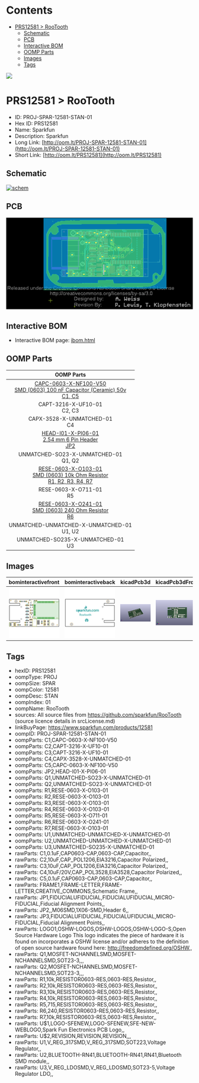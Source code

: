 



Contents
========

* [PRS12581 > RooTooth](#prs12581--rootooth)
	* [Schematic](#schematic)
	* [PCB](#pcb)
	* [Interactive BOM](#interactive-bom)
	* [OOMP Parts](#oomp-parts)
	* [Images](#images)
	* [Tags](#tags)
  
![][im]
# PRS12581 > RooTooth

- ID: PROJ-SPAR-12581-STAN-01
- Hex ID: PRS12581
- Name: Sparkfun
- Description: Sparkfun
- Long Link: [http://oom.lt/PROJ-SPAR-12581-STAN-01](http://oom.lt/PROJ-SPAR-12581-STAN-01)
- Short Link: [http://oom.lt/PRS12581](http://oom.lt/PRS12581)

## Schematic
  
[![schem](eagleSchemImage.png)](eagleSchemImage.png)
## PCB
  
[![pcb](eagleImage.png)](eagleImage.png)
## Interactive BOM

- Interactive BOM page: [ibom.html](https://htmlpreview.github.io/?https://github.com/oomlout/oomlout_OOMP_projects/blob/main/PROJ-SPAR-12581-STAN-01/kicad/bom/ibom.html)

## OOMP Parts
  

|OOMP Parts|
| :---: |
|[CAPC-0603-X-NF100-V50<br> SMD (0603) 100 nF Capacitor (Ceramic) 50v<br> C1, C5](https://github.com/oomlout/oomlout_OOMP_parts/tree/main/CAPC-0603-X-NF100-V50/)|
|CAPT-3216-X-UF10-01<BR>C2, C3|
|CAPX-3528-X-UNMATCHED-01<BR>C4|
|[HEAD-I01-X-PI06-01<br> 2.54 mm 6 Pin Header<br> JP2](https://github.com/oomlout/oomlout_OOMP_parts/tree/main/HEAD-I01-X-PI06-01/)|
|UNMATCHED-SO23-X-UNMATCHED-01<BR>Q1, Q2|
|[RESE-0603-X-O103-01<br> SMD (0603) 10k Ohm Resistor<br> R1, R2, R3, R4, R7](https://github.com/oomlout/oomlout_OOMP_parts/tree/main/RESE-0603-X-O103-01/)|
|RESE-0603-X-O711-01<BR>R5|
|[RESE-0603-X-O241-01<br> SMD (0603) 240 Ohm Resistor<br> R6](https://github.com/oomlout/oomlout_OOMP_parts/tree/main/RESE-0603-X-O241-01/)|
|UNMATCHED-UNMATCHED-X-UNMATCHED-01<BR>U1, U2|
|UNMATCHED-SO235-X-UNMATCHED-01<BR>U3|

## Images
  
  

|bominteractivefront|bominteractiveback|kicadPcb3d|kicadPcb3dFront|kicadPcb3dBack|eagleImage|eagleSchemImage|
| :---: | :---: | :---: | :---: | :---: | :---: | :---: |
|[![bominteractivefront](bomFront_140.png)](bomFront.png)|[![bominteractiveback](bomBack_140.png)](bomBack.png)|[![kicadPcb3d](kicadPcb3d_140.png)](kicadPcb3d.png)|[![kicadPcb3dFront](kicadPcb3dFront_140.png)](kicadPcb3dFront.png)|[![kicadPcb3dBack](kicadPcb3dBack_140.png)](kicadPcb3dBack.png)|[![eagleImage](eagleImage_140.png)](eagleImage.png)|[![eagleSchemImage](eagleSchemImage_140.png)](eagleSchemImage.png)|

## Tags

- hexID: PRS12581
- oompType: PROJ
- oompSize: SPAR
- oompColor: 12581
- oompDesc: STAN
- oompIndex: 01
- oompName: RooTooth
- sources: All source files from https://github.com/sparkfun/RooTooth (source licence details in srcLicense.md)
- linkBuyPage: https://www.sparkfun.com/products/12581
- oompID: PROJ-SPAR-12581-STAN-01
- oompParts: C1,CAPC-0603-X-NF100-V50
- oompParts: C2,CAPT-3216-X-UF10-01
- oompParts: C3,CAPT-3216-X-UF10-01
- oompParts: C4,CAPX-3528-X-UNMATCHED-01
- oompParts: C5,CAPC-0603-X-NF100-V50
- oompParts: JP2,HEAD-I01-X-PI06-01
- oompParts: Q1,UNMATCHED-SO23-X-UNMATCHED-01
- oompParts: Q2,UNMATCHED-SO23-X-UNMATCHED-01
- oompParts: R1,RESE-0603-X-O103-01
- oompParts: R2,RESE-0603-X-O103-01
- oompParts: R3,RESE-0603-X-O103-01
- oompParts: R4,RESE-0603-X-O103-01
- oompParts: R5,RESE-0603-X-O711-01
- oompParts: R6,RESE-0603-X-O241-01
- oompParts: R7,RESE-0603-X-O103-01
- oompParts: U1,UNMATCHED-UNMATCHED-X-UNMATCHED-01
- oompParts: U2,UNMATCHED-UNMATCHED-X-UNMATCHED-01
- oompParts: U3,UNMATCHED-SO235-X-UNMATCHED-01
- rawParts: C1,0.1uF,CAP0603-CAP,0603-CAP,Capacitor,,
- rawParts: C2,10uF,CAP_POL1206,EIA3216,Capacitor Polarized,,
- rawParts: C3,10uF,CAP_POL1206,EIA3216,Capacitor Polarized,,
- rawParts: C4,10uF/20V,CAP_POL3528,EIA3528,Capacitor Polarized,,
- rawParts: C5,0.1uF,CAP0603-CAP,0603-CAP,Capacitor,,
- rawParts: FRAME1,FRAME-LETTER,FRAME-LETTER,CREATIVE_COMMONS,Schematic Frame,,
- rawParts: JP1,FIDUCIALUFIDUCIAL,FIDUCIALUFIDUCIAL,MICRO-FIDUCIAL,Fiducial Alignment Points,,
- rawParts: JP2,,M06SMD,1X06-SMD,Header 6,,
- rawParts: JP3,FIDUCIALUFIDUCIAL,FIDUCIALUFIDUCIAL,MICRO-FIDUCIAL,Fiducial Alignment Points,,
- rawParts: LOGO1,OSHW-LOGOS,OSHW-LOGOS,OSHW-LOGO-S,Open Source Hardware Logo This logo indicates the piece of hardware it is found on incorporates a OSHW license and/or adheres to the definition of open source hardware found here: http://freedomdefined.org/OSHW,,
- rawParts: Q1,MOSFET-NCHANNELSMD,MOSFET-NCHANNELSMD,SOT23-3,,,
- rawParts: Q2,MOSFET-NCHANNELSMD,MOSFET-NCHANNELSMD,SOT23-3,,,
- rawParts: R1,10k,RESISTOR0603-RES,0603-RES,Resistor,,
- rawParts: R2,10k,RESISTOR0603-RES,0603-RES,Resistor,,
- rawParts: R3,10k,RESISTOR0603-RES,0603-RES,Resistor,,
- rawParts: R4,10k,RESISTOR0603-RES,0603-RES,Resistor,,
- rawParts: R5,715,RESISTOR0603-RES,0603-RES,Resistor,,
- rawParts: R6,240,RESISTOR0603-RES,0603-RES,Resistor,,
- rawParts: R7,10k,RESISTOR0603-RES,0603-RES,Resistor,,
- rawParts: U$1,LOGO-SFENEW,LOGO-SFENEW,SFE-NEW-WEBLOGO,Spark Fun Electronics PCB Logo,,
- rawParts: U$2,REVISION,REVISION,REVISION,,,
- rawParts: U1,V_REG_317SMD,V_REG_317SMD,SOT223,Voltage Regulator,,
- rawParts: U2,BLUETOOTH-RN41,BLUETOOTH-RN41,RN41,Bluetooth SMD module,,
- rawParts: U3,V_REG_LDOSMD,V_REG_LDOSMD,SOT23-5,Voltage Regulator LDO,,



[im]: kicadPcb3d_450.png
